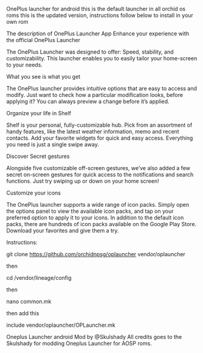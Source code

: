 OnePlus launcher for android 
this is the default launcher in all orchid os roms this is the updated version,
instructions follow below to install in your own rom 

The description of OnePlus Launcher App
Enhance your experience with the official OnePlus Launcher

The OnePlus Launcher was designed to offer: Speed, stability, and customizability. This launcher enables you to easily tailor your home-screen to your needs.

What you see is what you get

The OnePlus launcher provides intuitive options that are easy to access and modify. Just want to check how a particular modification looks, before applying it? You can always preview a change before it’s applied.

Organize your life in Shelf

Shelf is your personal, fully-customizable hub. Pick from an assortment of handy features, like the latest weather information, memo and recent contacts. Add your favorite widgets for quick and easy access. Everything you need is just a single swipe away.

Discover Secret gestures

Alongside five customizable off-screen gestures, we’ve also added a few secret on-screen gestures for quick access to the notifications and search functions. Just try swiping up or down on your home screen!

Customize your icons

The OnePlus launcher supports a wide range of icon packs. Simply open the options panel to view the available icon packs, and tap on your preferred option to apply it to your icons. In addition to the default icon packs, there are hundreds of icon packs available on the Google Play Store. Download your favorites and give them a try.

Instructions:

git clone https://github.com/orchidnpsg/oplauncher vendor/oplauncher

then

cd /vendor/lineage/config

then

nano common.mk

then add this

include vendor/oplauncher/OPLauncher.mk

Oneplus Launcher android  Mod by @Skulshady
All credits goes to the Skulshady for modding Oneplus Launcher for AOSP roms.
